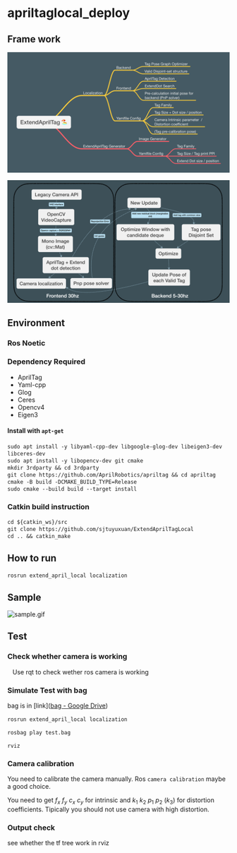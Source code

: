 # apriltaglocal\_deploy

## Frame work

<img width="1212" alt="ExtendAprilTag 🏖" src="ExtendAprilTag 🏖.png">

![framework_2.png](framework_2.png)

## Environment

### Ros Noetic

### Dependency Required

- AprilTag
- Yaml-cpp
- Glog
- Ceres
- Opencv4
- Eigen3

#### Install with `apt-get`

```shell
sudo apt install -y libyaml-cpp-dev libgoogle-glog-dev libeigen3-dev libceres-dev
sudo apt install -y libopencv-dev git cmake
mkdir 3rdparty && cd 3rdparty
git clone https://github.com/AprilRobotics/apriltag && cd apriltag
cmake -B build -DCMAKE_BUILD_TYPE=Release
sudo cmake --build build --target install
```

### Catkin build instruction

```shell
cd ${catkin_ws}/src
git clone https://github.com/sjtuyuxuan/ExtendAprilTagLocal
cd .. && catkin_make
```

## How to run

`rosrun extend_april_local localization`

## Sample

![sample.gif](sample.gif)

## Test

### Check whether camera is working

   Use rqt to check wether ros camera is working

### Simulate Test with bag

bag is in [link]([bag - Google Drive](https://drive.google.com/drive/folders/1Xrv_PtHaB-Tt48jMuk3dzoAkk-koU0hy))

```shell
rosrun extend_april_local localization
```

```shell
rosbag play test.bag
```

```shell
rviz
```

### Camera calibration

You need to calibrate the camera manually. Ros `camera calibration` maybe a good choice. 

You need to get  $f_x$  $f_y$  $c_x$ $c_y$ for intrinsic and  $k_1$  $k_2$  $p_1$  $p_2$ $(k_3)$  for distortion coefficients. Tipically you should not use camera with high distortion.

### Output check

see whether the tf tree work in rviz

